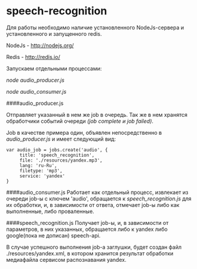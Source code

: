 speech-recognition
==================
Для работы необходимо наличие установленного NodeJs-сервера и  установленного и запущенного redis.

NodeJs - http://nodejs.org/

Redis - http://redis.io/

Запускаем отдельными процессами:

*node audio_producer.js*


*node audio_consumer.js*

####audio_producer.js

Отправляет указанный в нем же job в очередь. 
Так же в нем хранятся обработчики событий очереди
*(job complete и job failed)*.

Job в качестве примера один, объявлен непосредственно в *audio_producer.js* и имеет следующий вид:

```
var audio_job = jobs.create('audio', {
     title: 'speech_recognition',
     file: './resources/yandex.mp3',
     lang: 'ru-Ru',
     filetype: 'mp3',
     service: 'yandex'
}
```


####audio_consumer.js
Работает как отдельный процесс, извлекает из очереди job-ы с ключем 'audio', 
обращается к *speech_recognition.js* для их обработки, и, в зависимости от ответа, 
отмечает job-ы либо как выполненные, либо проваленные.

####speech_recognition.js
Получает job-ы, и, в зависимости от параметров, в них указанных, 
обращается либо к yandex либо google(пока не дописан) speech-api.





В случае успешного выполнения job-а заглушки, будет создан файл
./resources/yandex.xml, в котором хранится результат обработки медиафайла сервисом распознавания yandex.



